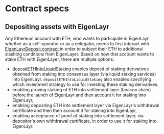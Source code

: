 # Contract specs

## Depositing assets with EigenLayr
Any Ethereum account with ETH, who wants to participate in EigenLayr whether as a self-operator or as a delegator, needs to first interact with [EigenLayrDeposit contract](./EigenLayrDeposit.sol) in order to subject their ETH to additional slashing conditions from EigenLayer. Based on how that account wants to stake ETH with EigenLayer, there are multiple options:
  - [depositETHIntoLiquidStaking](https://github.com/Layr-Labs/eignlayr-contracts/blob/849f755d926961c29584a2cb81a3f88335f51328/src/contracts/core/EigenLayrDeposit.sol#L62) enables deposit of staking derivatives obtained from staking into consensus layer (via liquid staking services) into EigenLayr. `depositETHIntoLiquidStaking` also enables specifying which investment strategy to use for investing these staking derivatives.
  - enabling proving staking of ETH into settlement layer (beacon chain) before the launch of EigenLayr and then account it for staking into EigenLayr,
  - enabling depositing ETH into settlement layer via EigenLayr's withdrawal certificate and then then account it for staking into EigenLayr,
  - enabling acceptance of proof of staking into settlement layer, via depositor's own withdrawal certificate, in order to use it for staking into EigenLayr.
 
